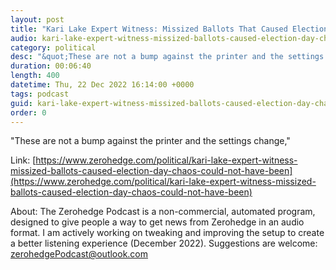 ```yaml
---
layout: post
title: "Kari Lake Expert Witness: Missized Ballots That Caused Election Day Chaos Could Not Have Been An Accident"
audio: kari-lake-expert-witness-missized-ballots-caused-election-day-chaos-could-not-have-been-0
category: political
desc: "&quot;These are not a bump against the printer and the settings change,&quot;"
duration: 00:06:40
length: 400
datetime: Thu, 22 Dec 2022 16:14:00 +0000
tags: podcast
guid: kari-lake-expert-witness-missized-ballots-caused-election-day-chaos-could-not-have-been-0
order: 0
---
```

&quot;These are not a bump against the printer and the settings change,&quot;

Link: [https://www.zerohedge.com/political/kari-lake-expert-witness-missized-ballots-caused-election-day-chaos-could-not-have-been](https://www.zerohedge.com/political/kari-lake-expert-witness-missized-ballots-caused-election-day-chaos-could-not-have-been)

About: The Zerohedge Podcast is a non-commercial, automated program, designed to give people a way to get news from Zerohedge in an audio format.  I am actively working on tweaking and improving the setup to create a better listening experience (December 2022).  Suggestions are welcome: [zerohedgePodcast@outlook.com](mailto:zerohedgePodcast@outlook.com)